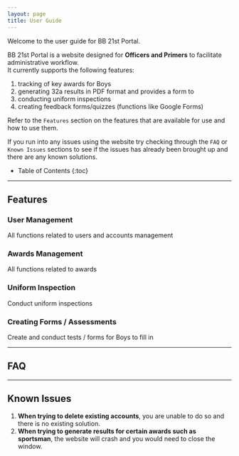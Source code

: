 ```yaml
---
layout: page
title: User Guide
---
```


Welcome to the user guide for BB 21st Portal. <br>

BB 21st Portal is a website designed for **Officers and Primers** to facilitate administrative workflow. <br> 
It currently supports the following features: <br>
1. tracking of key awards for Boys <br>
2. generating 32a results in PDF format and provides a form to <br>
3. conducting uniform inspections <br>
4. creating feedback forms/quizzes (functions like Google Forms) <br>

Refer to the `Features` section on the features that are available for use and how to use them. <br>

If you run into any issues using the website try checking through the `FAQ` or `Known Issues` sections to see if the issues has already been brought up and there are any known solutions. <br>

<div style="page-break-after: always;"></div>

* Table of Contents
{:toc}

--------------------------------------------------------------------------------------------------------------------

<div style="page-break-after: always;"></div>

## Features

### User Management

All functions related to users and accounts management

<div style="page-break-after: always;"></div>

### Awards Management

All functions related to awards

<div style="page-break-after: always;"></div>

### Uniform Inspection

Conduct uniform inspections

<div style="page-break-after: always;"></div>

### Creating Forms / Assessments

Create and conduct tests / forms for Boys to fill in

--------------------------------------------------------------------------------------------------------------------

<div style="page-break-after: always;"></div>

## FAQ

--------------------------------------------------------------------------------------------------------------------

## Known Issues

1. **When trying to delete existing accounts**, you are unable to do so and there is no existing solution.
2. **When trying to generate results for certain awards such as sportsman**, the website will crash and you would need to close the window.
